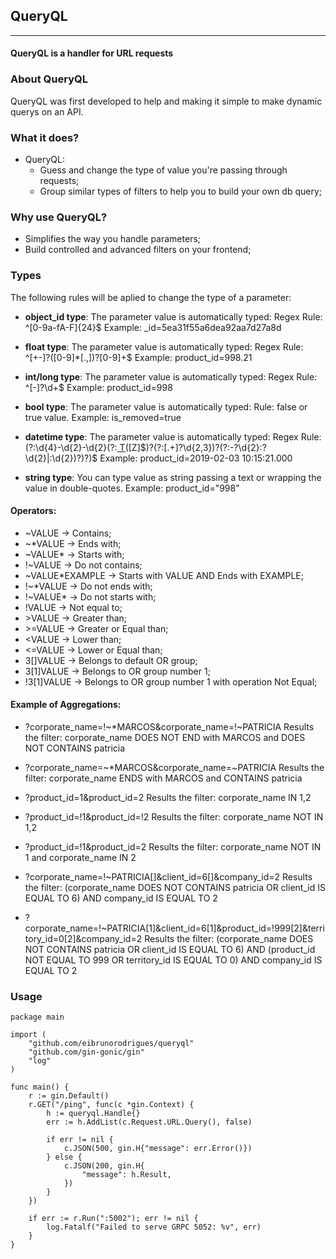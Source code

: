 ## QueryQL
_____
#### QueryQL is a handler for URL requests

### About QueryQL
QueryQL was first developed to help and making it simple to make dynamic querys on an API.

### What it does?
* QueryQL:
    * Guess and change the type of value you're passing through requests;
    * Group similar types of filters to help you to build your own db query;

### Why use QueryQL?
* Simplifies the way you handle parameters;
* Build controlled and advanced filters on your frontend; 

### Types
The following rules will be aplied to change the type of a parameter:
* **object_id type**: The parameter value is automatically typed:
  Regex Rule: ^[0-9a-fA-F]{24}$
  Example: _id=5ea31f55a6dea92aa7d27a8d

* **float type**: The parameter value is automatically typed:
  Regex Rule: ^[+-]?([0-9]*[.,])?[0-9]+$
  Example: product_id=998.21

* **int/long type**: The parameter value is automatically typed:
  Regex Rule: ^[-]?\d+$
  Example: product_id=998

* **bool type**: The parameter value is automatically typed:
  Rule: false or true value.
  Example: is_removed=true

* **datetime type**: The parameter value is automatically typed:
  Regex Rule: (?:\d{4}-\d{2}-\d{2}(?:[ T](?:\d{2}:\d{2}:\d{2}|\d{2}:\d{2}$)([Z]$)?(?:[.+]?\d{2,3})?(?:-?\d{2}:?\d{2}|:\d{2})?)?)$
  Example: product_id=2019-02-03 10:15:21.000

* **string type**: You can type value as string passing a text or wrapping the value in double-quotes.
  Example: product_id="998"


#### Operators:
* ~VALUE -> Contains;
* ~*VALUE -> Ends with;
* ~VALUE* -> Starts with;
* !~VALUE -> Do not contains;
* ~VALUE*EXAMPLE -> Starts with VALUE AND Ends with EXAMPLE;
* !~*VALUE -> Do not ends with;
* !~VALUE* -> Do not starts with;
* !VALUE -> Not equal to;
* \>VALUE -> Greater than;
* \>=VALUE -> Greater or Equal than;
* \<VALUE -> Lower than;
* <=VALUE -> Lower or Equal than;
* 3[]VALUE -> Belongs to default OR group;
* 3[1]VALUE -> Belongs to OR group number 1;
* !3[1]VALUE -> Belongs to OR group number 1 with operation Not Equal;


#### Example of Aggregations:

* ?corporate_name=!~*MARCOS&corporate_name=!~PATRICIA
Results the filter: corporate_name DOES NOT END with MARCOS and DOES NOT CONTAINS patricia

* ?corporate_name=~*MARCOS&corporate_name=~PATRICIA
Results the filter: corporate_name ENDS with MARCOS and CONTAINS patricia

* ?product_id=1&product_id=2
Results the filter: corporate_name IN 1,2

* ?product_id=!1&product_id=!2
Results the filter: corporate_name NOT IN 1,2

* ?product_id=!1&product_id=2
Results the filter: corporate_name NOT IN 1 and corporate_name IN 2

* ?corporate_name=!~PATRICIA[]&client_id=6[]&company_id=2
Results the filter: (corporate_name DOES NOT CONTAINS patricia OR client_id IS EQUAL TO 6) AND company_id IS EQUAL TO 2

* ?corporate_name=!~PATRICIA[1]&client_id=6[1]&product_id=!999[2]&territory_id=0[2]&company_id=2
Results the filter: (corporate_name DOES NOT CONTAINS patricia OR client_id IS EQUAL TO 6) AND (product_id NOT EQUAL TO 999 OR territory_id IS EQUAL TO 0) AND company_id IS EQUAL TO 2
  

### Usage
```
package main

import (
	"github.com/eibrunorodrigues/queryql"
	"github.com/gin-gonic/gin"
	"log"
)

func main() {
	r := gin.Default()
	r.GET("/ping", func(c *gin.Context) {
		h := queryql.Handle{}
		err := h.AddList(c.Request.URL.Query(), false)

		if err != nil {
			c.JSON(500, gin.H{"message": err.Error()})
		} else {
			c.JSON(200, gin.H{
				"message": h.Result,
			})
		}
	})

	if err := r.Run(":5002"); err != nil {
		log.Fatalf("Failed to serve GRPC 5052: %v", err)
	}
}

```
